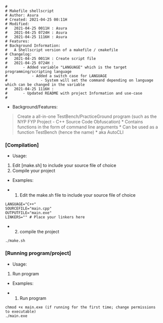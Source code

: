 ```
#
# Makefile shellscript
# Author: Asura
# Created: 2021-04-25 00:11H
# Modified: 
#   2021-04-25 0011H : Asura
#   2021-04-25 0724H : Asura
#   2021-04-25 1116H : Asura
# Features: 
# Background Information: 
#   A Shellscript version of a makefile / cmakefile
# Changelog:
#   2021-04-25 0011H : Create script file
#   2021-04-25 0724H : 
#       - Added variable "LANGUAGE" which is the target programming/scripting language
#           - Added a switch case for LANGUAGE 
#               - System will set the command depending on language which can be changed in the variable
#   2021-04-25 1116H :
#       - Updated README with project Information and use-case
#
```

+ Background/Features: 
> Create a all-in-one TestBench/PracticeGround program (such as the NYP FYP Project - C++ Source Code Obfuscation)
    * Contains functions in the form of command line arguments
    * Can be used as a function TestBench (hence the name)
    * aka AutoCLI

### [Compilation]
+ Usage:
1. Edit [make.sh] to include your source file of choice
2. Compile your project

+ Examples:
* 1. Edit the make.sh file to include your source file of choice
```
LANGUAGE="C++"
SOURCEFILE="main.cpp"
OUTPUTFILE="main.exe"
LINKERS="" # Place your linkers here
```
* 2. compile the project
```
./make.sh
```

### [Running program/project]
+ Usage:
1. Run program

+ Examples:
* 1. Run program
```
chmod +x main.exe (if running for the first time; change permissions to executable)
./main.exe
```

